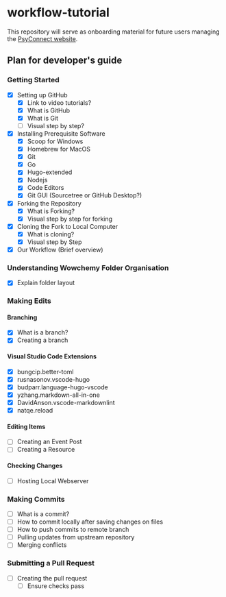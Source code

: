 # workflow-tutorial

This repository will serve as onboarding material for future users managing the [PsyConnect website](https://github.com/PsyConnect/PsyConnect.github.io).

## Plan for developer's guide

### Getting Started

- [x] Setting up GitHub
  - [x] Link to video tutorials?
  - [x] What is GitHub
  - [x] What is Git
  - [ ] Visual step by step?
- [x] Installing Prerequisite Software
  - [x] Scoop for Windows
  - [x] Homebrew for MacOS
  - [x] Git
  - [x] Go
  - [x] Hugo-extended
  - [x] Nodejs
  - [x] Code Editors
  - [x] Git GUI (Sourcetree or GitHub Desktop?)
- [x] Forking the Repository
  - [x] What is Forking?
  - [x] Visual step by step for forking
- [x] Cloning the Fork to Local Computer
  - [x] What is cloning?
  - [x] Visual step by Step
- [x] Our Workflow (Brief overview)

### Understanding Wowchemy Folder Organisation

- [x] Explain folder layout

### Making Edits

#### Branching

- [x] What is a branch?
- [x] Creating a branch

#### Visual Studio Code Extensions

- [x] bungcip.better-toml
- [x] rusnasonov.vscode-hugo
- [x] budparr.language-hugo-vscode
- [x] yzhang.markdown-all-in-one
- [x] DavidAnson.vscode-markdownlint
- [x] natqe.reload

#### Editing Items

- [ ] Creating an Event Post
- [ ] Creating a Resource

#### Checking Changes

- [ ] Hosting Local Webserver

### Making Commits

- [ ] What is a commit?
- [ ] How to commit locally after saving changes on files
- [ ] How to push commits to remote branch
- [ ] Pulling updates from upstream repository
- [ ] Merging conflicts

### Submitting a Pull Request

- [ ] Creating the pull request
  - [ ] Ensure checks pass
